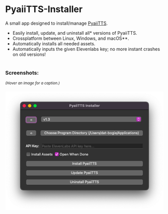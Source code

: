 # PyaiiTTS-Installer
A small app designed to install/manage [PyaiiTTS](https://github.com/DatBogie/PyaiiTTS).
- Easily install, update, and uninstall all* versions of PyaiiTTS.
- Crossplatform between Linux, Windows, and macOS**.
- Automatically installs all needed assets.
- Automatically inputs the given Elevenlabs key; no more instant crashes on old versions!
<br>&nbsp;
### Screenshots:
<sup>_(Hover an image for a caption.)_</sup>

<span title="PyaiiTTS Installer v1.3 running on macOS Ventura">![PyaiiTTS Installer v1.3 on macOS](./.web-assets/macOS.png)</span>
